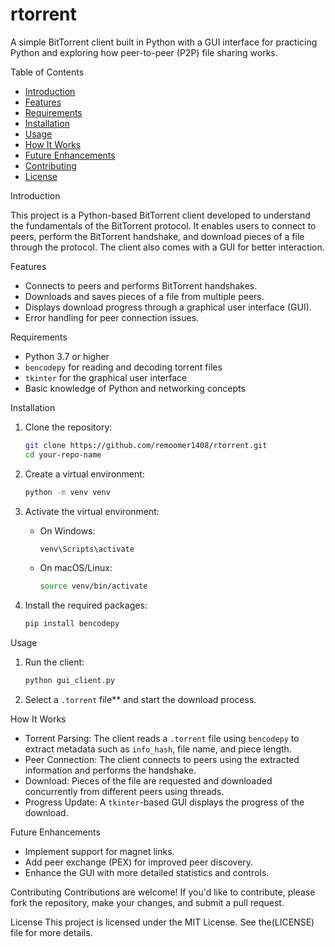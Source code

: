 # rtorrent
A simple BitTorrent client built in Python with a GUI interface for practicing Python and exploring how peer-to-peer (P2P) file sharing works.


  Table of Contents
- [Introduction](#introduction)
- [Features](#features)
- [Requirements](#requirements)
- [Installation](#installation)
- [Usage](#usage)
- [How It Works](#how-it-works)
- [Future Enhancements](#future-enhancements)
- [Contributing](#contributing)
- [License](#license)

Introduction

This project is a Python-based BitTorrent client developed to understand the fundamentals of the BitTorrent protocol. It enables users to connect to peers, perform the BitTorrent handshake, and download pieces of a file through the protocol. The client also comes with a GUI for better interaction.

Features
- Connects to peers and performs BitTorrent handshakes.
- Downloads and saves pieces of a file from multiple peers.
- Displays download progress through a graphical user interface (GUI).
- Error handling for peer connection issues.

Requirements
- Python 3.7 or higher
- `bencodepy` for reading and decoding torrent files
- `tkinter` for the graphical user interface
- Basic knowledge of Python and networking concepts

Installation
1. Clone the repository:
   ```bash
   git clone https://github.com/remoomer1408/rtorrent.git
   cd your-repo-name
   ```

2. Create a virtual environment:
   ```bash
   python -m venv venv
   ```

3. Activate the virtual environment:
   - On Windows:
     ```bash
     venv\Scripts\activate
     ```
   - On macOS/Linux:
     ```bash
     source venv/bin/activate
     ```

4. Install the required packages:
   ```bash
   pip install bencodepy
   ```

Usage
1. Run the client:
   ```bash
   python gui_client.py
   ```

2. Select a `.torrent` file** and start the download process.

How It Works
- Torrent Parsing: The client reads a `.torrent` file using `bencodepy` to extract metadata such as `info_hash`, file name, and piece length.
- Peer Connection: The client connects to peers using the extracted information and performs the handshake.
- Download: Pieces of the file are requested and downloaded concurrently from different peers using threads.
- Progress Update: A `tkinter`-based GUI displays the progress of the download.

Future Enhancements
- Implement support for magnet links.
- Add peer exchange (PEX) for improved peer discovery.
- Enhance the GUI with more detailed statistics and controls.

Contributing
Contributions are welcome! If you'd like to contribute, please fork the repository, make your changes, and submit a pull request.

License
This project is licensed under the MIT License. See the(LICENSE) file for more details.
